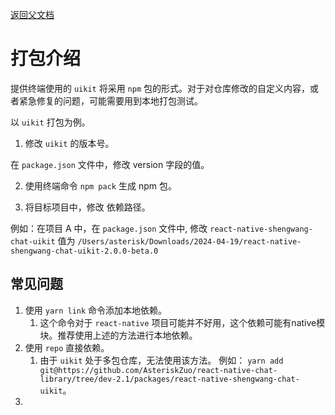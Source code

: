 [返回父文档](./index.md)

# 打包介绍

提供终端使用的 `uikit` 将采用 `npm` 包的形式。对于对仓库修改的自定义内容，或者紧急修复的问题，可能需要用到本地打包测试。

以 `uikit` 打包为例。

1. 修改 `uikit` 的版本号。

在 `package.json` 文件中，修改 version 字段的值。

2. 使用终端命令 `npm pack` 生成 npm 包。

3. 将目标项目中，修改 依赖路径。

例如：在项目 A 中，在 `package.json` 文件中, 修改 `react-native-shengwang-chat-uikit` 值为 `/Users/asterisk/Downloads/2024-04-19/react-native-shengwang-chat-uikit-2.0.0-beta.0`


## 常见问题

1. 使用 `yarn link` 命令添加本地依赖。
   1. 这个命令对于 `react-native` 项目可能并不好用，这个依赖可能有native模块。推荐使用上述的方法进行本地依赖。
2. 使用 `repo` 直接依赖。
   1. 由于 `uikit` 处于多包仓库，无法使用该方法。 例如： `yarn add git@https://github.com/AsteriskZuo/react-native-chat-library/tree/dev-2.1/packages/react-native-shengwang-chat-uikit`。
3. 